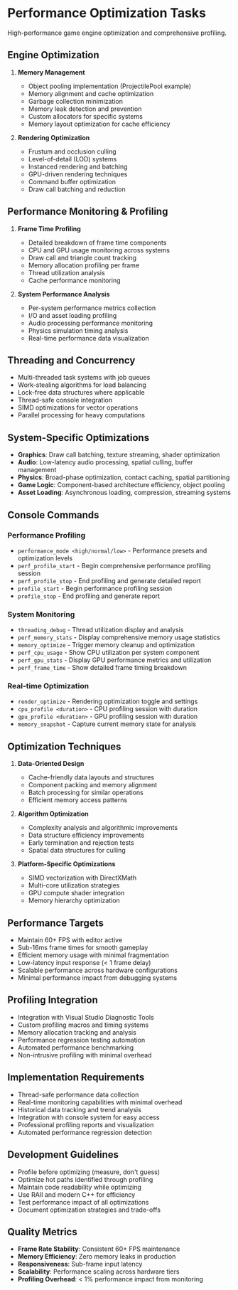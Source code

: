 # Performance Optimization Tasks
High-performance game engine optimization and comprehensive profiling.

## Engine Optimization
1. **Memory Management**
   - Object pooling implementation (ProjectilePool example)
   - Memory alignment and cache optimization
   - Garbage collection minimization
   - Memory leak detection and prevention
   - Custom allocators for specific systems
   - Memory layout optimization for cache efficiency

2. **Rendering Optimization**
   - Frustum and occlusion culling
   - Level-of-detail (LOD) systems
   - Instanced rendering and batching
   - GPU-driven rendering techniques
   - Command buffer optimization
   - Draw call batching and reduction

## Performance Monitoring & Profiling
1. **Frame Time Profiling**
   - Detailed breakdown of frame time components
   - CPU and GPU usage monitoring across systems
   - Draw call and triangle count tracking
   - Memory allocation profiling per frame
   - Thread utilization analysis
   - Cache performance monitoring

2. **System Performance Analysis**
   - Per-system performance metrics collection
   - I/O and asset loading profiling
   - Audio processing performance monitoring
   - Physics simulation timing analysis
   - Real-time performance data visualization

## Threading and Concurrency
- Multi-threaded task systems with job queues
- Work-stealing algorithms for load balancing
- Lock-free data structures where applicable
- Thread-safe console integration
- SIMD optimizations for vector operations
- Parallel processing for heavy computations

## System-Specific Optimizations
- **Graphics**: Draw call batching, texture streaming, shader optimization
- **Audio**: Low-latency audio processing, spatial culling, buffer management
- **Physics**: Broad-phase optimization, contact caching, spatial partitioning
- **Game Logic**: Component-based architecture efficiency, object pooling
- **Asset Loading**: Asynchronous loading, compression, streaming systems

## Console Commands
### Performance Profiling
- `performance_mode <high/normal/low>` - Performance presets and optimization levels
- `perf_profile_start` - Begin comprehensive performance profiling session
- `perf_profile_stop` - End profiling and generate detailed report
- `profile_start` - Begin performance profiling session
- `profile_stop` - End profiling and generate report

### System Monitoring
- `threading_debug` - Thread utilization display and analysis
- `perf_memory_stats` - Display comprehensive memory usage statistics
- `memory_optimize` - Trigger memory cleanup and optimization
- `perf_cpu_usage` - Show CPU utilization per system component
- `perf_gpu_stats` - Display GPU performance metrics and utilization
- `perf_frame_time` - Show detailed frame timing breakdown

### Real-time Optimization
- `render_optimize` - Rendering optimization toggle and settings
- `cpu_profile <duration>` - CPU profiling session with duration
- `gpu_profile <duration>` - GPU profiling session with duration
- `memory_snapshot` - Capture current memory state for analysis

## Optimization Techniques
1. **Data-Oriented Design**
   - Cache-friendly data layouts and structures
   - Component packing and memory alignment
   - Batch processing for similar operations
   - Efficient memory access patterns

2. **Algorithm Optimization**
   - Complexity analysis and algorithmic improvements
   - Data structure efficiency improvements
   - Early termination and rejection tests
   - Spatial data structures for culling

3. **Platform-Specific Optimizations**
   - SIMD vectorization with DirectXMath
   - Multi-core utilization strategies
   - GPU compute shader integration
   - Memory hierarchy optimization

## Performance Targets
- Maintain 60+ FPS with editor active
- Sub-16ms frame times for smooth gameplay
- Efficient memory usage with minimal fragmentation
- Low-latency input response (< 1 frame delay)
- Scalable performance across hardware configurations
- Minimal performance impact from debugging systems

## Profiling Integration
- Integration with Visual Studio Diagnostic Tools
- Custom profiling macros and timing systems
- Memory allocation tracking and analysis
- Performance regression testing automation
- Automated performance benchmarking
- Non-intrusive profiling with minimal overhead

## Implementation Requirements
- Thread-safe performance data collection
- Real-time monitoring capabilities with minimal overhead
- Historical data tracking and trend analysis
- Integration with console system for easy access
- Professional profiling reports and visualization
- Automated performance regression detection

## Development Guidelines
- Profile before optimizing (measure, don't guess)
- Optimize hot paths identified through profiling
- Maintain code readability while optimizing
- Use RAII and modern C++ for efficiency
- Test performance impact of all optimizations
- Document optimization strategies and trade-offs

## Quality Metrics
- **Frame Rate Stability**: Consistent 60+ FPS maintenance
- **Memory Efficiency**: Zero memory leaks in production
- **Responsiveness**: Sub-frame input latency
- **Scalability**: Performance scaling across hardware tiers
- **Profiling Overhead**: < 1% performance impact from monitoring
